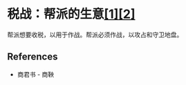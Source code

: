 # 税战：帮派的生意[[1]](./appendices/for-survivors.md)[[2]](./appendices/artificial-cowboy.md)

帮派想要收税，以用于作战。帮派必须作战，以攻占和守卫地盘。

## References

- 商君书 - 商鞅
